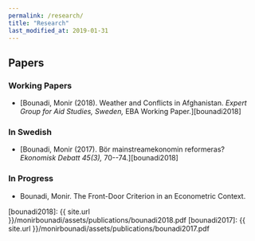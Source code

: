 ```yaml
---
permalink: /research/
title: "Research"
last_modified_at: 2019-01-31
---
```


## Papers

### Working Papers

- [Bounadi, Monir (2018). Weather and Conflicts in Afghanistan. *Expert Group for Aid Studies, Sweden,*  EBA Working Paper.][bounadi2018]

### In Swedish

- [Bounadi, Monir (2017). Bör mainstreamekonomin reformeras? *Ekonomisk Debatt 45(3),* 70--74.][bounadi2018]

### In Progress

- Bounadi, Monir. The Front-Door Criterion in an Econometric Context.

[bounadi2018]: {{ site.url }}/monirbounadi/assets/publications/bounadi2018.pdf
[bounadi2017]: {{ site.url }}/monirbounadi/assets/publications/bounadi2017.pdf
